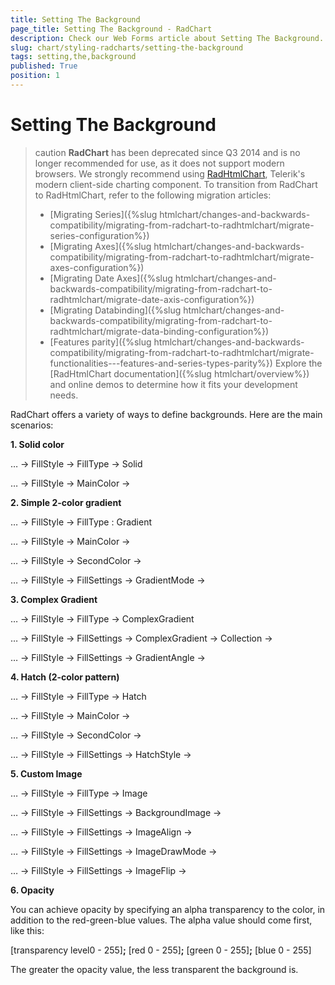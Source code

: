 ```yaml
---
title: Setting The Background
page_title: Setting The Background - RadChart
description: Check our Web Forms article about Setting The Background.
slug: chart/styling-radcharts/setting-the-background
tags: setting,the,background
published: True
position: 1
---
```


# Setting The Background

>caution **RadChart** has been deprecated since Q3 2014 and is no longer recommended for use, as it does not support modern browsers. We strongly recommend using [RadHtmlChart](https://www.telerik.com/products/aspnet-ajax/html-chart.aspx), Telerik's modern client-side charting component. 
>To transition from RadChart to RadHtmlChart, refer to the following migration articles:
> - [Migrating Series]({%slug htmlchart/changes-and-backwards-compatibility/migrating-from-radchart-to-radhtmlchart/migrate-series-configuration%})
> - [Migrating Axes]({%slug htmlchart/changes-and-backwards-compatibility/migrating-from-radchart-to-radhtmlchart/migrate-axes-configuration%})
> - [Migrating Date Axes]({%slug htmlchart/changes-and-backwards-compatibility/migrating-from-radchart-to-radhtmlchart/migrate-date-axis-configuration%})
> - [Migrating Databinding]({%slug htmlchart/changes-and-backwards-compatibility/migrating-from-radchart-to-radhtmlchart/migrate-data-binding-configuration%})
> - [Features parity]({%slug htmlchart/changes-and-backwards-compatibility/migrating-from-radchart-to-radhtmlchart/migrate-functionalities---features-and-series-types-parity%})
>Explore the [RadHtmlChart documentation]({%slug htmlchart/overview%}) and online demos to determine how it fits your development needs.

RadChart offers a variety of ways to define backgrounds. Here are the main scenarios:

**1. Solid color**

… -> FillStyle -> FillType -> Solid

… -> FillStyle -> MainColor ->

**2. Simple 2-color gradient**

… -> FillStyle -> FillType : Gradient

… -> FillStyle -> MainColor ->

… -> FillStyle -> SecondColor ->

… -> FillStyle -> FillSettings -> GradientMode ->

**3. Complex Gradient**

… -> FillStyle -> FillType -> ComplexGradient

… -> FillStyle -> FillSettings -> ComplexGradient -> Collection ->

… -> FillStyle -> FillSettings -> GradientAngle ->

**4. Hatch (2-color pattern)**

… -> FillStyle -> FillType -> Hatch

… -> FillStyle -> MainColor ->

… -> FillStyle -> SecondColor ->

… -> FillStyle -> FillSettings -> HatchStyle ->

**5. Custom Image**

… -> FillStyle -> FillType -> Image

… -> FillStyle -> FillSettings -> BackgroundImage ->

… -> FillStyle -> FillSettings -> ImageAlign ->

… -> FillStyle -> FillSettings -> ImageDrawMode ->

… -> FillStyle -> FillSettings -> ImageFlip ->

**6. Opacity**

You can achieve opacity by specifying an alpha transparency to the color, in addition to the red-green-blue values. The alpha value should come first, like this:

[transparency level0 - 255]**;** [red 0 - 255]**;** [green 0 - 255]**;** [blue 0 - 255]

The greater the opacity value, the less transparent the background is.


